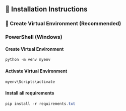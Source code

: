 ## 🔧 Installation Instructions

### 🐍 Create Virtual Environment (Recommended)

### PowerShell (Windows)

#### Create Virtual Environment

```powershell
python -m venv myenv
```

#### Activate Virtual Environment

```powershell
myenv\Scripts\activate

```

#### Install all requirements

```powershell
pip install -r requirements.txt
```